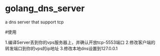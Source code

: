 golang_dns_server
=================

a dns server that support tcp


#使用

1.编译Server丢到你的vps服务器上，并确认开放tcp-5553端口
2.修改客户端的转发端口到你的vps的ip地址
3.修改本地dns设置到127.0.0.1
